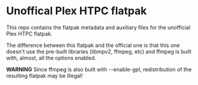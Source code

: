 # Unoffical Plex HTPC flatpak

This repo contains the flatpak metadata and auxiliary files for the unofficial Plex HTPC flatpak. 

The difference between this flatpak and the official one is that this one doesn't use the pre-built libraries (libmpv2, ffmpeg, etc) and ffmpeg is built with, almost, all the options enabled. 

**WARNING**
Since ffmpeg is also built with --enable-gpl, redistribution of the resulting flatpak may be illegal!
